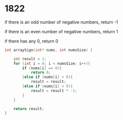 # 1822

if there is an odd number of negative numbers, return -1

if there is an even number of negative numbers, return 1

if there has any 0, return 0


```c
int arraySign(int* nums, int numsSize) {

    int result = 1;
    for (int i = 0; i < numsSize; i++){
        if (nums[i] == 0){
            return 0;
        }else if (nums[i] > 0){
            result = result;
        }else if (nums[i] < 0){
            result = result * -1;
        }
    }

    return result;
}
```